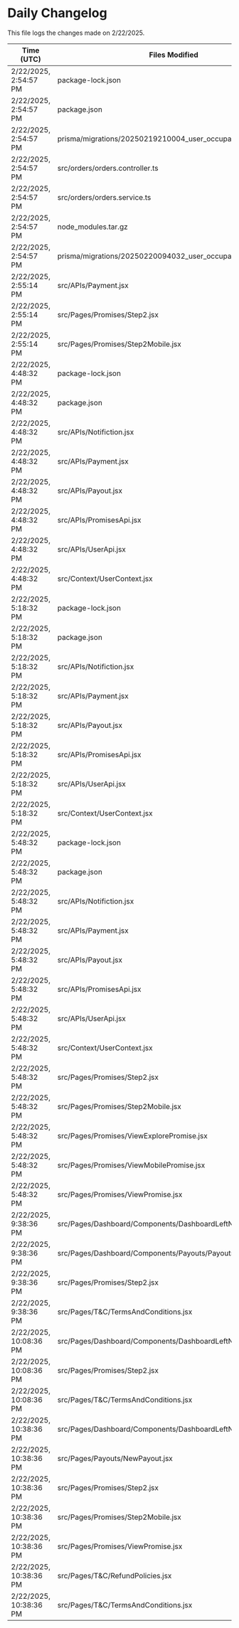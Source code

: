 # Daily Changelog

This file logs the changes made on 2/22/2025.

| Time (UTC)             | Files Modified                    | Changes (Addition/Deletion) |
|------------------------|-----------------------------------|-----------------------------|
| 2/22/2025, 2:54:57 PM | package-lock.json | 125 Additions & 0 Deletions |
| 2/22/2025, 2:54:57 PM | package.json | 1 Additions & 0 Deletions |
| 2/22/2025, 2:54:57 PM | prisma/migrations/20250219210004_user_occupation/migration.sql | 0 Additions & 0 Deletions |
| 2/22/2025, 2:54:57 PM | src/orders/orders.controller.ts | 2 Additions & 2 Deletions |
| 2/22/2025, 2:54:57 PM | src/orders/orders.service.ts | 62 Additions & 34 Deletions |
| 2/22/2025, 2:54:57 PM | node_modules.tar.gz | 0 Additions & 0 Deletions |
| 2/22/2025, 2:54:57 PM | prisma/migrations/20250220094032_user_occupation/ | 0 Additions & 0 Deletions |
| 2/22/2025, 2:55:14 PM | src/APIs/Payment.jsx | 4 Additions & 1 Deletions|
| 2/22/2025, 2:55:14 PM | src/Pages/Promises/Step2.jsx | 10 Additions & 9 Deletions|
| 2/22/2025, 2:55:14 PM | src/Pages/Promises/Step2Mobile.jsx | 10 Additions & 9 Deletions|
| 2/22/2025, 4:48:32 PM | package-lock.json | 6 Additions & 0 Deletions|
| 2/22/2025, 4:48:32 PM | package.json | 1 Additions & 0 Deletions|
| 2/22/2025, 4:48:32 PM | src/APIs/Notifiction.jsx | 2 Additions & 2 Deletions|
| 2/22/2025, 4:48:32 PM | src/APIs/Payment.jsx | 2 Additions & 2 Deletions|
| 2/22/2025, 4:48:32 PM | src/APIs/Payout.jsx | 4 Additions & 4 Deletions|
| 2/22/2025, 4:48:32 PM | src/APIs/PromisesApi.jsx | 18 Additions & 62 Deletions|
| 2/22/2025, 4:48:32 PM | src/APIs/UserApi.jsx | 4 Additions & 4 Deletions|
| 2/22/2025, 4:48:32 PM | src/Context/UserContext.jsx | 2 Additions & 2 Deletions|
| 2/22/2025, 5:18:32 PM | package-lock.json | 6 Additions & 0 Deletions|
| 2/22/2025, 5:18:32 PM | package.json | 1 Additions & 0 Deletions|
| 2/22/2025, 5:18:32 PM | src/APIs/Notifiction.jsx | 2 Additions & 2 Deletions|
| 2/22/2025, 5:18:32 PM | src/APIs/Payment.jsx | 2 Additions & 2 Deletions|
| 2/22/2025, 5:18:32 PM | src/APIs/Payout.jsx | 4 Additions & 4 Deletions|
| 2/22/2025, 5:18:32 PM | src/APIs/PromisesApi.jsx | 233 Additions & 264 Deletions|
| 2/22/2025, 5:18:32 PM | src/APIs/UserApi.jsx | 4 Additions & 4 Deletions|
| 2/22/2025, 5:18:32 PM | src/Context/UserContext.jsx | 2 Additions & 2 Deletions|
| 2/22/2025, 5:48:32 PM | package-lock.json | 6 Additions & 0 Deletions|
| 2/22/2025, 5:48:32 PM | package.json | 1 Additions & 0 Deletions|
| 2/22/2025, 5:48:32 PM | src/APIs/Notifiction.jsx | 2 Additions & 2 Deletions|
| 2/22/2025, 5:48:32 PM | src/APIs/Payment.jsx | 2 Additions & 2 Deletions|
| 2/22/2025, 5:48:32 PM | src/APIs/Payout.jsx | 4 Additions & 4 Deletions|
| 2/22/2025, 5:48:32 PM | src/APIs/PromisesApi.jsx | 236 Additions & 265 Deletions|
| 2/22/2025, 5:48:32 PM | src/APIs/UserApi.jsx | 4 Additions & 4 Deletions|
| 2/22/2025, 5:48:32 PM | src/Context/UserContext.jsx | 2 Additions & 2 Deletions|
| 2/22/2025, 5:48:32 PM | src/Pages/Promises/Step2.jsx | 40 Additions & 36 Deletions|
| 2/22/2025, 5:48:32 PM | src/Pages/Promises/Step2Mobile.jsx | 44 Additions & 42 Deletions|
| 2/22/2025, 5:48:32 PM | src/Pages/Promises/ViewExplorePromise.jsx | 54 Additions & 49 Deletions|
| 2/22/2025, 5:48:32 PM | src/Pages/Promises/ViewMobilePromise.jsx | 72 Additions & 73 Deletions|
| 2/22/2025, 5:48:32 PM | src/Pages/Promises/ViewPromise.jsx | 89 Additions & 90 Deletions|
| 2/22/2025, 9:38:36 PM | src/Pages/Dashboard/Components/DashboardLeftNav.jsx | 1 Additions & 1 Deletions|
| 2/22/2025, 9:38:36 PM | src/Pages/Dashboard/Components/Payouts/Payouts.jsx | 18 Additions & 8 Deletions|
| 2/22/2025, 9:38:36 PM | src/Pages/Promises/Step2.jsx | 12 Additions & 11 Deletions|
| 2/22/2025, 9:38:36 PM | src/Pages/T&C/TermsAndConditions.jsx | 66 Additions & 103 Deletions|
| 2/22/2025, 10:08:36 PM | src/Pages/Dashboard/Components/DashboardLeftNav.jsx | 1 Additions & 1 Deletions|
| 2/22/2025, 10:08:36 PM | src/Pages/Promises/Step2.jsx | 25 Additions & 17 Deletions|
| 2/22/2025, 10:08:36 PM | src/Pages/T&C/TermsAndConditions.jsx | 76 Additions & 103 Deletions|
| 2/22/2025, 10:38:36 PM | src/Pages/Dashboard/Components/DashboardLeftNav.jsx | 1 Additions & 1 Deletions|
| 2/22/2025, 10:38:36 PM | src/Pages/Payouts/NewPayout.jsx | 3 Additions & 89 Deletions|
| 2/22/2025, 10:38:36 PM | src/Pages/Promises/Step2.jsx | 27 Additions & 18 Deletions|
| 2/22/2025, 10:38:36 PM | src/Pages/Promises/Step2Mobile.jsx | 15 Additions & 7 Deletions|
| 2/22/2025, 10:38:36 PM | src/Pages/Promises/ViewPromise.jsx | 1 Additions & 1 Deletions|
| 2/22/2025, 10:38:36 PM | src/Pages/T&C/RefundPolicies.jsx | 58 Additions & 24 Deletions|
| 2/22/2025, 10:38:36 PM | src/Pages/T&C/TermsAndConditions.jsx | 86 Additions & 103 Deletions|
